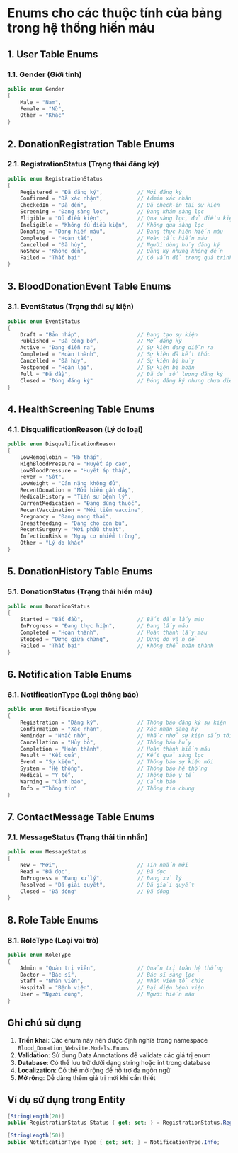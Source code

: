 # Enums cho các thuộc tính của bảng trong hệ thống hiến máu

## 1. User Table Enums

### 1.1. Gender (Giới tính)
```csharp
public enum Gender
{
    Male = "Nam",
    Female = "Nữ",
    Other = "Khác"
}
```

## 2. DonationRegistration Table Enums

### 2.1. RegistrationStatus (Trạng thái đăng ký)
```csharp
public enum RegistrationStatus
{
    Registered = "Đã đăng ký",           // Mới đăng ký
    Confirmed = "Đã xác nhận",           // Admin xác nhận
    CheckedIn = "Đã đến",                // Đã check-in tại sự kiện
    Screening = "Đang sàng lọc",         // Đang khám sàng lọc
    Eligible = "Đủ điều kiện",           // Qua sàng lọc, đủ điều kiện hiến
    Ineligible = "Không đủ điều kiện",   // Không qua sàng lọc
    Donating = "Đang hiến máu",          // Đang thực hiện hiến máu
    Completed = "Hoàn tất",              // Hoàn tất hiến máu
    Cancelled = "Đã hủy",                // Người dùng hủy đăng ký
    NoShow = "Không đến",                // Đăng ký nhưng không đến
    Failed = "Thất bại"                  // Có vấn đề trong quá trình hiến
}
```

## 3. BloodDonationEvent Table Enums

### 3.1. EventStatus (Trạng thái sự kiện)
```csharp
public enum EventStatus
{
    Draft = "Bản nháp",                  // Đang tạo sự kiện
    Published = "Đã công bố",            // Mở đăng ký
    Active = "Đang diễn ra",             // Sự kiện đang diễn ra
    Completed = "Hoàn thành",            // Sự kiện đã kết thúc
    Cancelled = "Đã hủy",                // Sự kiện bị hủy
    Postponed = "Hoãn lại",              // Sự kiện bị hoãn
    Full = "Đã đầy",                     // Đã đủ số lượng đăng ký
    Closed = "Đóng đăng ký"              // Đóng đăng ký nhưng chưa diễn ra
}
```

## 4. HealthScreening Table Enums

### 4.1. DisqualificationReason (Lý do loại)
```csharp
public enum DisqualificationReason
{
    LowHemoglobin = "Hb thấp",
    HighBloodPressure = "Huyết áp cao", 
    LowBloodPressure = "Huyết áp thấp",
    Fever = "Sốt",
    LowWeight = "Cân nặng không đủ",
    RecentDonation = "Mới hiến gần đây",
    MedicalHistory = "Tiền sử bệnh lý",
    CurrentMedication = "Đang dùng thuốc",
    RecentVaccination = "Mới tiêm vaccine",
    Pregnancy = "Đang mang thai",
    Breastfeeding = "Đang cho con bú",
    RecentSurgery = "Mới phẫu thuật",
    InfectionRisk = "Nguy cơ nhiễm trùng",
    Other = "Lý do khác"
}
```

## 5. DonationHistory Table Enums

### 5.1. DonationStatus (Trạng thái hiến máu)
```csharp
public enum DonationStatus
{
    Started = "Bắt đầu",                 // Bắt đầu lấy máu
    InProgress = "Đang thực hiện",       // Đang lấy máu
    Completed = "Hoàn thành",            // Hoàn thành lấy máu
    Stopped = "Dừng giữa chừng",         // Dừng do vấn đề
    Failed = "Thất bại"                  // Không thể hoàn thành
}
```

## 6. Notification Table Enums

### 6.1. NotificationType (Loại thông báo)
```csharp
public enum NotificationType
{
    Registration = "Đăng ký",            // Thông báo đăng ký sự kiện
    Confirmation = "Xác nhận",           // Xác nhận đăng ký
    Reminder = "Nhắc nhở",               // Nhắc nhở sự kiện sắp tới
    Cancellation = "Hủy bỏ",             // Thông báo hủy
    Completion = "Hoàn thành",           // Hoàn thành hiến máu
    Result = "Kết quả",                  // Kết quả sàng lọc
    Event = "Sự kiện",                   // Thông báo sự kiện mới
    System = "Hệ thống",                 // Thông báo hệ thống
    Medical = "Y tế",                    // Thông báo y tế
    Warning = "Cảnh báo",                // Cảnh báo
    Info = "Thông tin"                   // Thông tin chung
}
```

## 7. ContactMessage Table Enums

### 7.1. MessageStatus (Trạng thái tin nhắn)
```csharp
public enum MessageStatus
{
    New = "Mới",                         // Tin nhắn mới
    Read = "Đã đọc",                     // Đã đọc
    InProgress = "Đang xử lý",           // Đang xử lý
    Resolved = "Đã giải quyết",          // Đã giải quyết
    Closed = "Đã đóng"                   // Đã đóng
}
```

## 8. Role Table Enums

### 8.1. RoleType (Loại vai trò)
```csharp
public enum RoleType
{
    Admin = "Quản trị viên",             // Quản trị toàn hệ thống
    Doctor = "Bác sĩ",                   // Bác sĩ sàng lọc
    Staff = "Nhân viên",                 // Nhân viên tổ chức
    Hospital = "Bệnh viện",              // Đại diện bệnh viện
    User = "Người dùng",                 // Người hiến máu
}
```

## Ghi chú sử dụng

1. **Triển khai**: Các enum này nên được định nghĩa trong namespace `Blood_Donation_Website.Models.Enums`
2. **Validation**: Sử dụng Data Annotations để validate các giá trị enum
3. **Database**: Có thể lưu trữ dưới dạng string hoặc int trong database
4. **Localization**: Có thể mở rộng để hỗ trợ đa ngôn ngữ
5. **Mở rộng**: Dễ dàng thêm giá trị mới khi cần thiết

## Ví dụ sử dụng trong Entity

```csharp
[StringLength(20)]
public RegistrationStatus Status { get; set; } = RegistrationStatus.Registered;

[StringLength(50)]
public NotificationType Type { get; set; } = NotificationType.Info;
```
